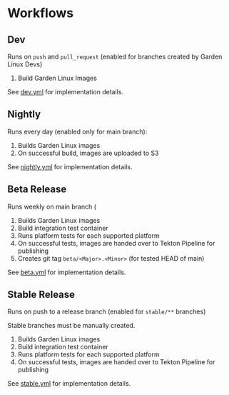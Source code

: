# Workflows

## Dev
Runs on `push` and `pull_request` (enabled for branches created by Garden Linux Devs)
1. Build Garden Linux Images

See [dev.yml](dev.yml) for implementation details.

## Nightly
Runs every day (enabled only for main branch):

1. Builds Garden Linux images
2. On successful build, images are uploaded to S3

See [nightly.yml](nightly.yml) for implementation details. 

## Beta Release
Runs weekly on main branch (
1. Builds Garden Linux images
2. Build integration test container
3. Runs platform tests for each supported platform 
4. On successful tests, images are handed over to Tekton Pipeline for publishing
5. Creates git tag `beta/<Major>.<Minor>` (for tested HEAD of main)

See [beta.yml](beta.yml) for implementation details. 

## Stable Release
Runs on push to a release branch (enabled for `stable/**` branches)

Stable branches must be manually created.

1. Builds Garden Linux images
2. Build integration test container
3. Runs platform tests for each supported platform 
4. On successful tests, images are handed over to Tekton Pipeline for publishing

See [stable.yml](stable.yml) for implementation details. 
